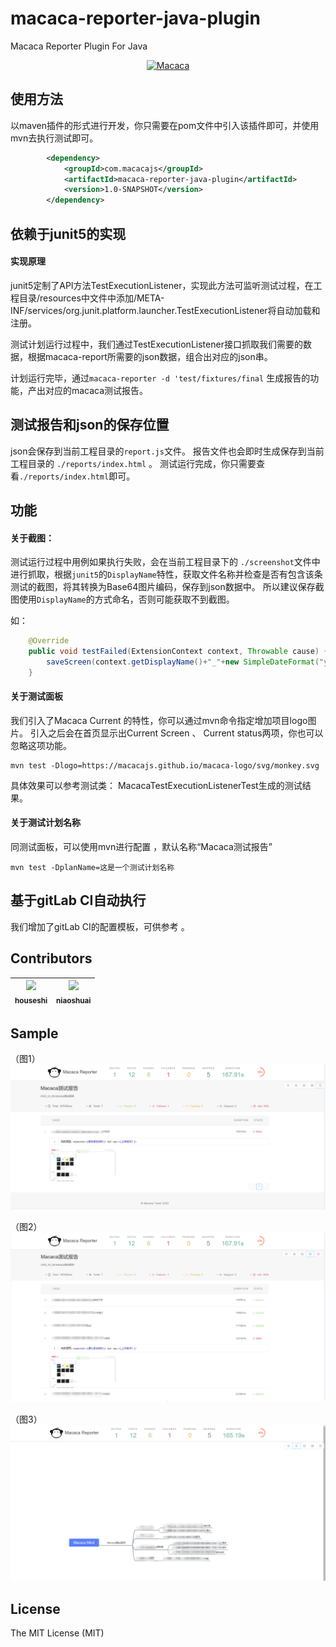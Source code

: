 
# macaca-reporter-java-plugin

Macaca Reporter Plugin For Java
<p align="center">
  <a href="//macacajs.github.io">
    <img
      alt="Macaca"
      src="https://macacajs.github.io/macaca-logo/svg/monkey.svg"
      width="200"
    />
  </a>
</p>


## 使用方法

  以maven插件的形式进行开发，你只需要在pom文件中引入该插件即可，并使用mvn去执行测试即可。
  
```xml
        <dependency>
            <groupId>com.macacajs</groupId>
            <artifactId>macaca-reporter-java-plugin</artifactId>
            <version>1.0-SNAPSHOT</version>
        </dependency>
```

## 依赖于junit5的实现
 
  #### 实现原理
  junit5定制了API方法TestExecutionListener，实现此方法可监听测试过程，在工程目录/resources中文件中添加/META-INF/services/org.junit.platform.launcher.TestExecutionListener将自动加载和注册。
  
  测试计划运行过程中，我们通过TestExecutionListener接口抓取我们需要的数据，根据macaca-report所需要的json数据，组合出对应的json串。
  
  计划运行完毕，通过`macaca-reporter -d 'test/fixtures/final` 生成报告的功能，产出对应的macaca测试报告。
  

## 测试报告和json的保存位置

  json会保存到当前工程目录的`report.js`文件。
  报告文件也会即时生成保存到当前工程目录的 `./reports/index.html` 。 
  测试运行完成，你只需要查看`./reports/index.html`即可。
  
## 功能

#### 关于截图：

测试运行过程中用例如果执行失败，会在当前工程目录下的 `./screenshot`文件中进行抓取，根据`junit5`的`DisplayName`特性，获取文件名称并检查是否有包含该条测试的截图，将其转换为Base64图片编码，保存到json数据中。
所以建议保存截图使用`DisplayName`的方式命名，否则可能获取不到截图。

如：

```java
    @Override
    public void testFailed(ExtensionContext context, Throwable cause) {
        saveScreen(context.getDisplayName()+"_"+new SimpleDateFormat("yyyy_MM_dd_HH_mm_ss").format(new Date()));
    }
```

#### 关于测试面板

我们引入了Macaca Current 的特性，你可以通过mvn命令指定增加项目logo图片。
引入之后会在首页显示出Current Screen 、 Current status两项，你也可以忽略这项功能。

```
mvn test -Dlogo=https://macacajs.github.io/macaca-logo/svg/monkey.svg
```

具体效果可以参考测试类： MacacaTestExecutionListenerTest生成的测试结果。

#### 关于测试计划名称

同测试面板，可以使用mvn进行配置 ，默认名称“Macaca测试报告”
```
mvn test -DplanName=这是一个测试计划名称
```

## 基于gitLab CI自动执行

我们增加了gitLab CI的配置模板，可供参考 。

## Contributors
|[<img src="https://avatars3.githubusercontent.com/u/50022460?v=4" width="100px;"/><br/><sub><b>houseshi</b></sub>](https://github.com/houseshi)<br/>|[<img src="https://avatars1.githubusercontent.com/u/5117373?v=4" width="100px;"/><br/><sub><b>niaoshuai</b></sub>](https://github.com/niaoshuai)<br/>|
| :---: | :---: | 

## Sample
（图1）
![图1](https://github.com/houseshi/macaca-reporter-plugin/blob/master/src/main/resources/image/macaca1.png)

（图2）
![图2](https://github.com/houseshi/macaca-reporter-plugin/blob/master/src/main/resources/image/macaca2.png)

（图3）
![图3](https://github.com/houseshi/macaca-reporter-plugin/blob/master/src/main/resources/image/macaca3.png)


<!-- GITCONTRIBUTOR_END -->

## License

The MIT License (MIT)
